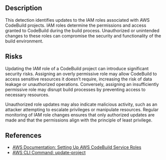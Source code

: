 ## Description

This detection identifies updates to the IAM roles associated with AWS CodeBuild projects. IAM roles determine the permissions and access granted to CodeBuild during the build process. Unauthorized or unintended changes to these roles can compromise the security and functionality of the build environment.

## Risks

Updating the IAM role of a CodeBuild project can introduce significant security risks. Assigning an overly permissive role may allow CodeBuild to access sensitive resources it doesn’t require, increasing the risk of data leakage or unauthorized operations. Conversely, assigning an insufficiently permissive role may disrupt build processes by preventing access to necessary resources.

Unauthorized role updates may also indicate malicious activity, such as an attacker attempting to escalate privileges or manipulate resources. Regular monitoring of IAM role changes ensures that only authorized updates are made and that the permissions align with the principle of least privilege.

## References

- [AWS Documentation: Setting Up AWS CodeBuild Service Roles](https://docs.aws.amazon.com/codebuild/latest/userguide/setting-up-service-role.html)
- [AWS CLI Command: update-project](https://docs.aws.amazon.com/cli/latest/reference/codebuild/update-project.html)
